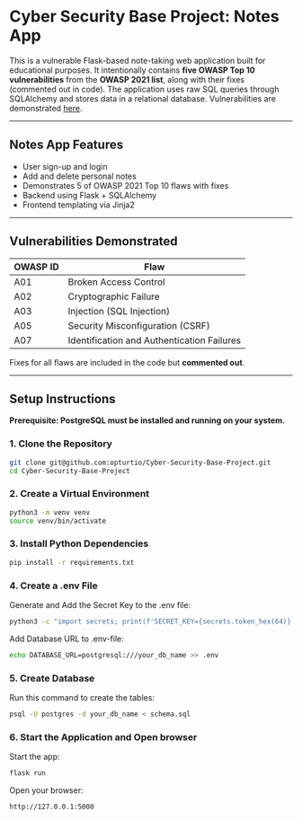 # Cyber Security Base Project: Notes App

This is a vulnerable Flask-based note-taking web application built for educational purposes. It intentionally contains **five OWASP Top 10 vulnerabilities** from the **OWASP 2021 list**, along with their fixes (commented out in code). The application uses raw SQL queries through SQLAlchemy and stores data in a relational database. Vulnerabilities are demonstrated [here](/doc/Vulnerabilities.md).

---

## Notes App Features

- User sign-up and login
- Add and delete personal notes
- Demonstrates 5 of OWASP 2021 Top 10 flaws with fixes
- Backend using Flask + SQLAlchemy
- Frontend templating via Jinja2

---

## Vulnerabilities Demonstrated

| OWASP ID | Flaw                                |
|----------|-------------------------------------|
| A01      | Broken Access Control               |
| A02      | Cryptographic Failure               |
| A03      | Injection (SQL Injection)           |
| A05      | Security Misconfiguration (CSRF)    |
| A07      | Identification and Authentication Failures |

Fixes for all flaws are included in the code but **commented out**.

---

## Setup Instructions

**Prerequisite: PostgreSQL must be installed and running on your system.**

### 1. Clone the Repository

```bash
git clone git@github.com:opturtio/Cyber-Security-Base-Project.git
cd Cyber-Security-Base-Project
```

### 2. Create a Virtual Environment
```bash
python3 -m venv venv
source venv/bin/activate
```

### 3. Install Python Dependencies
```bash
pip install -r requirements.txt
```

### 4. Create a .env File
Generate and Add the Secret Key to the .env file:
```bash
python3 -c "import secrets; print(f'SECRET_KEY={secrets.token_hex(64)}')" >> .env
```
Add Database URL to .env-file:
```bash
echo DATABASE_URL=postgresql:///your_db_name >> .env
```

### 5. Create Database
Run this command to create the tables:
```bash
psql -U postgres -d your_db_name < schema.sql
```

### 6. Start the Application and Open browser
Start the app:
```bash
flask run
```
Open your browser:
```bash
http://127.0.0.1:5000
```
